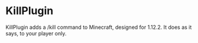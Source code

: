 # KillPlugin
KillPlugin adds a /kill command to Minecraft, designed for 1.12.2. It does as it says, to your player only.
